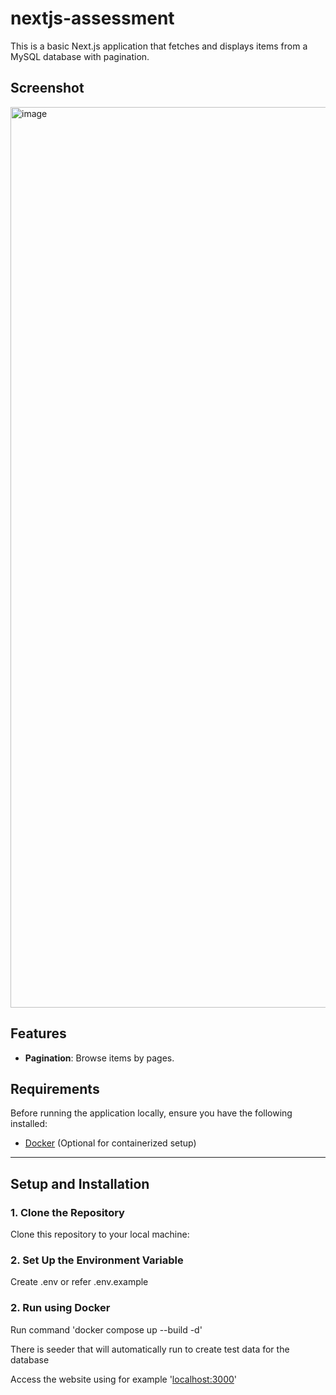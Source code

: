 # nextjs-assessment

This is a basic Next.js application that fetches and displays items from a MySQL database with pagination.

## Screenshot

<img width="1441" alt="image" src="https://github.com/user-attachments/assets/62352763-4138-4748-bd55-d92b69f6b12e" />


## Features

- **Pagination**: Browse items by pages.

## Requirements

Before running the application locally, ensure you have the following installed:

- [Docker](https://www.docker.com/get-started) (Optional for containerized setup)

---

## Setup and Installation

### 1. Clone the Repository

Clone this repository to your local machine:

### 2. Set Up the Environment Variable

Create .env or refer .env.example

### 2. Run using Docker

Run command 'docker compose up --build -d'

There is seeder that will automatically run to create test data for the database

Access the website using for example '[localhost:3000](http://localhost:3000)'
